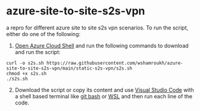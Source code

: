 # azure-site-to-site-s2s-vpn
a repro for different azure site to site s2s vpn scenarios.
To run the script, either do one of the following:
1. [Open Azure Cloud Shell](https://shell.azure.com/) and run the following commands to download and run the script:
```
curl -o s2s.sh https://raw.githubusercontent.com/wshamroukh/azure-site-to-site-s2s-vpn/main/static-s2s-vpn/s2s.sh
chmod +x s2s.sh
./s2s.sh
```
2. Download the script or copy its content and use [Visual Studio Code](https://code.visualstudio.com/) with a shell based terminal like [git bash](https://git-scm.com/) or [WSL](https://docs.microsoft.com/en-us/windows/wsl/install) and then run each line of the code.

